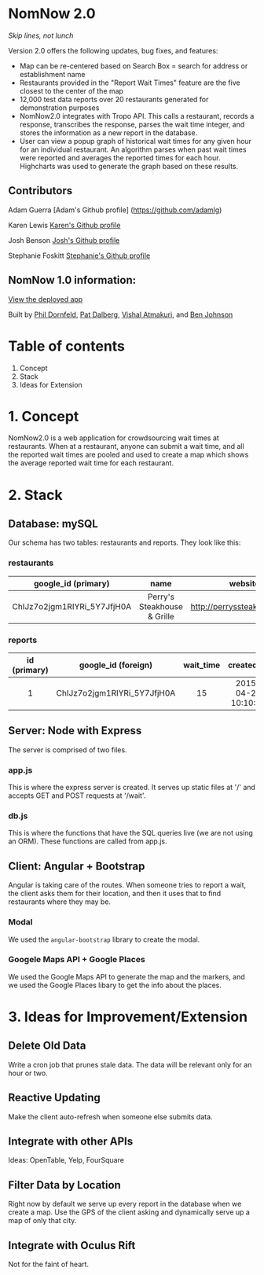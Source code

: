 # NomNow 2.0
*Skip lines, not lunch*

Version 2.0 offers the following updates, bug fixes, and features:

- Map can be re-centered based on Search Box = search for address or establishment name
- Restaurants provided in the "Report Wait Times" feature are the five closest to the center of the map
- 12,000 test data reports over 20 restaurants generated for demonstration purposes
- NomNow2.0 integrates with Tropo API.  This calls a restaurant, records a response, transcribes the response, parses the wait time integer, and stores the information as a new report in the database.
- User can view a popup graph of historical wait times for any given hour for an individual restaurant. An algorithm parses when past wait times were reported and averages the reported times for each hour. Highcharts was used to generate the graph based on these results.


Contributors
------------

Adam Guerra [Adam's Github profile] (https://github.com/adamlg)

Karen Lewis [Karen's Github profile](https://github.com/karmakettle)

Josh Benson [Josh's Github profile](https://github.com/joshuabenson)

Stephanie Foskitt [Stephanie's Github profile](https://github.com/SFoskitt)


NomNow 1.0 information:
----------------------

[View the deployed app](http://nomnow.herokuapp.com)

Built by [Phil Dornfeld](https://github.com/phillydorn), [Pat Dalberg](https://github.com/pat-dalberg), [Vishal Atmakuri](https://github.com/vishalatmakuri), and [Ben Johnson](https://github.com/bjmfactory)


# Table of contents
1. Concept
2. Stack
3. Ideas for Extension

# 1. Concept
NomNow2.0 is a web application for crowdsourcing wait times at restaurants. When at a restaurant, anyone can submit a wait time, and all the reported wait times are pooled and used to create a map which shows the average reported wait time for each restaurant.

# 2. Stack

## Database: mySQL
Our schema has two tables: restaurants and reports. They look like this:

### restaurants
| google_id (primary) | name | website | longitude | latitude |
| :---: | :---: | :---: | :---: | :---: |
| ChIJz7o2jgm1RIYRi_5Y7JfjH0A | Perry's Steakhouse & Grille | http://perryssteakhouse.com | -97.74351200000001 | 30.269557 |

### reports
| id (primary) | google_id (foreign) | wait_time | created_at |
| :---: | :---: | :---: | :---: |
| 1 | ChIJz7o2jgm1RIYRi_5Y7JfjH0A | 15 | 2015-04-20 10:10:35 |

## Server: Node with Express
The server is comprised of two files.

### app.js
This is where the express server is created. It serves up static files at '/' and accepts GET and POST requests at '/wait'.

### db.js
This is where the functions that have the SQL queries live (we are not using an ORM). These functions are called from app.js.

## Client: Angular + Bootstrap

Angular is taking care of the routes. When someone tries to report a wait, the client asks them for their location, and then it uses that to find restaurants where they may be.

### Modal
We used the `angular-bootstrap` library to create the modal.

### Googele Maps API + Google Places
We used the Google Maps API to generate the map and the markers, and we used the Google Places libary to get the info about the places.

# 3. Ideas for Improvement/Extension

## Delete Old Data
Write a cron job that prunes stale data. The data will be relevant only for an hour or two.

## Reactive Updating
Make the client auto-refresh when someone else submits data.

## Integrate with other APIs
Ideas: OpenTable, Yelp, FourSquare

## Filter Data by Location
Right now by default we serve up every report in the database when we create a map. Use the GPS of the client asking and dynamically serve up a map of only that city.

## Integrate with Oculus Rift
Not for the faint of heart.

